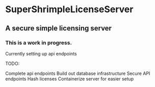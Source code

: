# SuperShrimpleLicenseServer

## A secure simple licensing server 

### This is a work in progress. 

Currently setting up api endpoints

TODO:

Complete api endpoints
Build out database infrastructure
Secure API endpoints 
Hash licenses
Containerize server for easier setup



